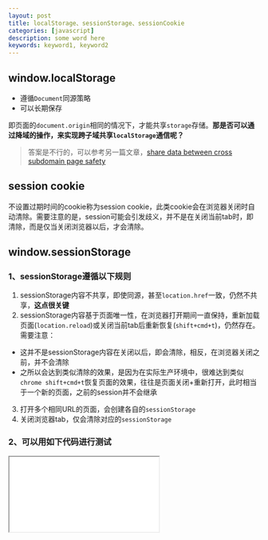 ```yaml
---
layout: post
title: localStorage、sessionStorage、sessionCookie
categories: [javascript]
description: some word here
keywords: keyword1, keyword2
---
```


## window.localStorage

* 遵循`Document`同源策略
* 可以长期保存

即页面的`document.origin`相同的情况下，才能共享`storage`存储。**那是否可以通过降域的操作，来实现跨子域共享`localStorage`通信呢？**

> 答案是不行的，可以参考另一篇文章，[share data between cross subdomain page safety]()

## session cookie

不设置过期时间的cookie称为session cookie，此类cookie会在浏览器关闭时自动清除。需要注意的是，session可能会引发歧义，并不是在关闭当前tab时，即清除，而是仅当关闭浏览器以后，才会清除。
## window.sessionStorage
### 1、sessionStorage遵循以下规则

1. sessionStorage内容不共享，即使同源，甚至`location.href`一致，仍然不共享，**这点很关键**
2. sessionStorage内容基于页面唯一性，在浏览器打开期间一直保持，重新加载页面(`location.reload`)或关闭当前tab后重新恢复(`shift+cmd+t`)，仍然存在。需要注意：
  * 这并不是sessionStorage内容在关闭以后，即会清除，相反，在浏览器关闭之前，并不会清除
  * 之所以会达到类似清除的效果，是因为在实际生产环境中，很难达到类似`chrome shift+cmd+t`恢复页面的效果，往往是页面关闭+重新打开，此时相当于一个新的页面，之前的session并不会继承
3. 打开多个相同URL的页面，会创建各自的`sessionStorage`
4. 关闭浏览器tab，仅会清除对应的`sessionStorage`

### 2、可以用如下代码进行测试

<iframe name="codemirror" src="{{ site.url }}/packages/codemirror/lib/index.html">
const value1 = window.sessionStorage.getItem('key1');
const value2 = window.sessionStorage.getItem('key2');
if (!value1) {
  window.sessionStorage.setItem('key1', 'value1');
}
if (!value2) {
  window.sessionStorage.setItem('key2', 'value2');
}
console.log('value1: ', value1);
console.log('value2: ', value2);
</iframe>